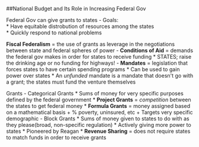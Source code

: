 ##National Budget and Its Role in Increasing Federal Gov

Federal Gov can give grants to states
    - Goals:  
        * Have equitable distrobution of resources among the states  
        * Quickly respond to national problems  

**Fiscal Federalism** = the use of grants as leverage in the negotiations between state and federal spheres of power
    - **Conditions of Aid** = demands the federal gov makes in order for states to receive funding
        * STATES; raise the drinking age or no funding for highways!
    - **Mandates** = legislation that forces states to have certain spending programs
        * Can be used to gain power over states
        * An *unfunded* mandate is a mandate that doesn't go with a grant; the states must fund the venture themselves

Grants
    - Categorical Grants
        * Sums of money for very specific purposes defined by the federal government
        * **Project Grants** = *competition* between the states to get federal money
        * **Formula Grants** = money assigned based on a mathematical basis
            + % poverty, uninsured, etc
            + Targets very specific demographic
    - Block Grants
        * Sums of money given to states to do with as they please(broad, non-specific regulation)
        * Actively giving more power to states
        * Pioneered by Reagan
        * **Revenue Sharing** = does not require states to match funds in order to receive grants
